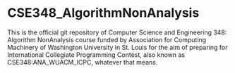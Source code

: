 # CSE348_AlgorithmNonAnalysis

This is the official git repository of Computer Science and Engineering 348: Algorithm NonAnalysis course funded by Association for Computing Machinery of Washington University in St. Louis for the aim of preparing for International Collegiate Programming Contest, also known as CSE348:ANA_WUACM_ICPC, whatever that means.
